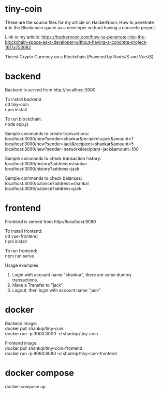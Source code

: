 # tiny-coin

These are the source files for my article on HackerNoon: How to penetrate into the Blockchain space as a developer without having a concrete project.

Link to my article: https://hackernoon.com/how-to-penetrate-into-the-blockchain-space-as-a-developer-without-having-a-concrete-project-16f7a753082

Tiniest Crypto Currency on a Blockchain (Powered by NodeJS and VueJS)

# backend

Backend is served from http://localhost:3000

To install backend:  
cd tiny-coin  
npm install

To run blockchain:  
node app.js

Sample commands to create transactions:  
localhost:3000/new?sender=shankar&recipient=jack&amount=7  
localhost:3000/new?sender=jack&recipient=shankar&amount=5  
localhost:3000/new?sender=network&recipient=jack&amount=100

Sample commands to check transaction history:  
localhost:3000/history?address=shankar  
localhost:3000/history?address=jack

Sample commands to check balances:  
localhost:3000/balance?address=shankar  
localhost:3000/balance?address=jack

# frontend

Frontend is served from http://localhost:8080

To install frontend:  
cd vue-frontend  
npm install

To run frontend:  
npm run serve

Usage examples:

1. Login with account name "shankar", there are some dummy transactions.
2. Make a Transfer to "jack"
3. Logout, then login with account name "jack"

# docker

Backend image:  
docker pull shankqr/tiny-coin  
docker run -p 3000:3000 -d shankqr/tiny-coin

Frontend image:  
docker pull shankqr/tiny-coin-frontend  
docker run -p 8080:8080 -d shankqr/tiny-coin-frontend

# docker compose

docker-compose up
